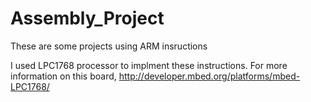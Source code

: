 # Assembly_Project
These are some projects using ARM insructions

I used LPC1768 processor to implment these instructions. 
For more information on this board,  http://developer.mbed.org/platforms/mbed-LPC1768/
